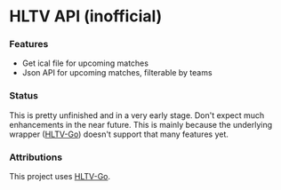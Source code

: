 # HLTV API (inofficial)

### Features
- Get ical file for upcoming matches
- Json API for upcoming matches, filterable by teams

### Status
This is pretty unfinished and in a very early stage. 
Don't expect much enhancements in the near future. 
This is mainly because the underlying wrapper ([HLTV-Go](https://github.com/Olament/HLTV-Go)) doesn't support that many features yet.

### Attributions
This project uses [HLTV-Go](https://github.com/Olament/HLTV-Go).